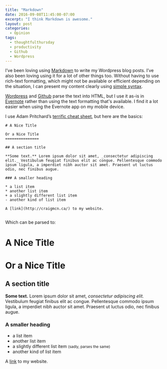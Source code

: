 ```yaml
---
title: "Markdown"
date: 2016-09-08T11:45:00-07:00
excerpt: "I think Markdown is awesome."
layout: post
categories:
  - Opinion
tags:
  - thoughtfulthursday
  - productivity
  - Github
  - Wordpress
---
```

I&#8217;ve been loving using [Markdown](https://daringfireball.net/projects/markdown/) to write my Wordpress blog posts. I&#8217;ve also been loving using it for a lot of other things too. Without having to use rich-text formatting, which might not be available or efficient depending on the situation, I can present my content clearly using [simple syntax](https://daringfireball.net/projects/markdown/syntax).

[Wordpress](https://wordpress.com/create/) and [Github](https://github.com/craigmcn/) parse the text into HTML, but I use it as-is in [Evernote](https://www.evernote.com/) rather than using the text formatting that's available. I find it a lot easier when using the Evernote app on my mobile device.

I use Adam Pritchard&#8217;s [terrific cheat sheet](https://github.com/adam-p/markdown-here/wiki/Markdown-Cheatsheet), but here are the basics:

<pre><code># A Nice Title

Or a Nice Title
===============

## A section title

**Some text.** Lorem ipsum dolor sit amet, _consectetur adipiscing elit._ Vestibulum feugiat finibus elit ac congue. Pellentesque commodo ipsum ligula, a imperdiet nibh auctor sit amet. Praesent ut luctus odio, nec finibus augue.

### A smaller heading

* a list item
* another list item
+ a slightly different list item
- another kind of list item

A [link](http://craigmcn.ca/) to my website.

</code></pre>

Which can be parsed to:

<div class="content-wrapper">
<h1>A Nice Title</h1>
<h1>Or a Nice Title</h1>
<h2>A section title</h2>
<p><strong>Some text.</strong> Lorem ipsum dolor sit amet, <em>consectetur adipiscing elit.</em> Vestibulum feugiat finibus elit ac congue. Pellentesque commodo ipsum ligula, a imperdiet nibh auctor sit amet. Praesent ut luctus odio, nec finibus augue.</p>
<h3>A smaller heading</h3>
<ul>
<li>a list item</li>
<li>another list item</li>
<li>a slightly different list item <small>(sadly, parses the same)</small></li>
<li>another kind of list item</li>
</ul>
<p>A <a href="http://craigmcn.ca/">link</a> to my website.</p>
</div>
